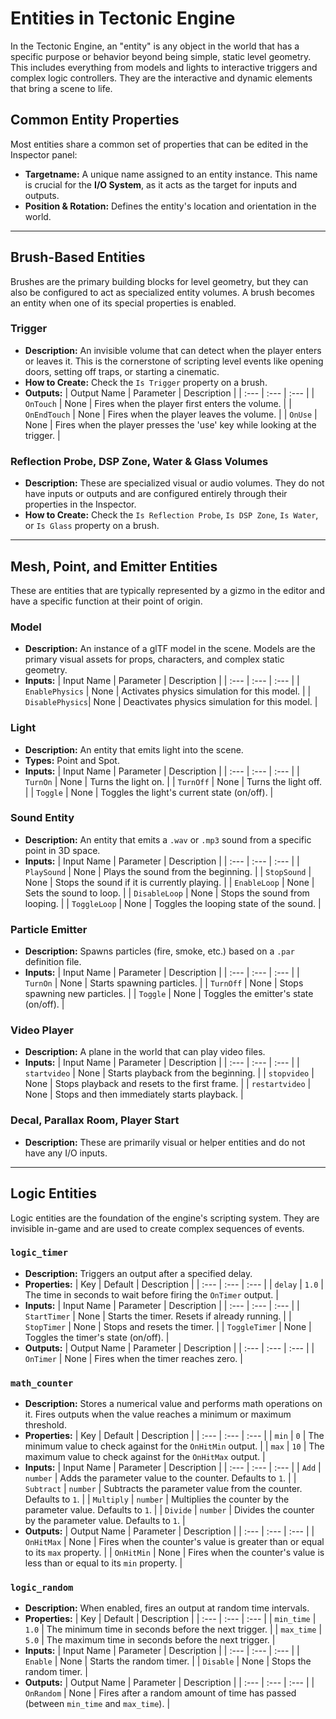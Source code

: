 # Entities in Tectonic Engine

In the Tectonic Engine, an "entity" is any object in the world that has a specific purpose or behavior beyond being simple, static level geometry. This includes everything from models and lights to interactive triggers and complex logic controllers. They are the interactive and dynamic elements that bring a scene to life.

## Common Entity Properties

Most entities share a common set of properties that can be edited in the Inspector panel:

*   **Targetname:** A unique name assigned to an entity instance. This name is crucial for the **I/O System**, as it acts as the target for inputs and outputs.
*   **Position & Rotation:** Defines the entity's location and orientation in the world.

---

## Brush-Based Entities

Brushes are the primary building blocks for level geometry, but they can also be configured to act as specialized entity volumes. A brush becomes an entity when one of its special properties is enabled.

### Trigger
*   **Description:** An invisible volume that can detect when the player enters or leaves it. This is the cornerstone of scripting level events like opening doors, setting off traps, or starting a cinematic.
*   **How to Create:** Check the `Is Trigger` property on a brush.
*   **Outputs:**
| Output Name | Parameter | Description |
| :--- | :--- | :--- |
| `OnTouch` | None | Fires when the player first enters the volume. |
| `OnEndTouch` | None | Fires when the player leaves the volume. |
| `OnUse` | None | Fires when the player presses the 'use' key while looking at the trigger. |

### Reflection Probe, DSP Zone, Water & Glass Volumes
*   **Description:** These are specialized visual or audio volumes. They do not have inputs or outputs and are configured entirely through their properties in the Inspector.
*   **How to Create:** Check the `Is Reflection Probe`, `Is DSP Zone`, `Is Water`, or `Is Glass` property on a brush.

---

## Mesh, Point, and Emitter Entities

These are entities that are typically represented by a gizmo in the editor and have a specific function at their point of origin.

### Model
*   **Description:** An instance of a glTF model in the scene. Models are the primary visual assets for props, characters, and complex static geometry.
*   **Inputs:**
| Input Name | Parameter | Description |
| :--- | :--- | :--- |
| `EnablePhysics` | None | Activates physics simulation for this model. |
| `DisablePhysics`| None | Deactivates physics simulation for this model. |

### Light
*   **Description:** An entity that emits light into the scene.
*   **Types:** Point and Spot.
*   **Inputs:**
| Input Name | Parameter | Description |
| :--- | :--- | :--- |
| `TurnOn` | None | Turns the light on. |
| `TurnOff` | None | Turns the light off. |
| `Toggle` | None | Toggles the light's current state (on/off). |

### Sound Entity
*   **Description:** An entity that emits a `.wav` or `.mp3` sound from a specific point in 3D space.
*   **Inputs:**
| Input Name | Parameter | Description |
| :--- | :--- | :--- |
| `PlaySound` | None | Plays the sound from the beginning. |
| `StopSound` | None | Stops the sound if it is currently playing. |
| `EnableLoop` | None | Sets the sound to loop. |
| `DisableLoop` | None | Stops the sound from looping. |
| `ToggleLoop` | None | Toggles the looping state of the sound. |

### Particle Emitter
*   **Description:** Spawns particles (fire, smoke, etc.) based on a `.par` definition file.
*   **Inputs:**
| Input Name | Parameter | Description |
| :--- | :--- | :--- |
| `TurnOn` | None | Starts spawning particles. |
| `TurnOff` | None | Stops spawning new particles. |
| `Toggle` | None | Toggles the emitter's state (on/off). |

### Video Player
*   **Description:** A plane in the world that can play video files.
*   **Inputs:**
| Input Name | Parameter | Description |
| :--- | :--- | :--- |
| `startvideo` | None | Starts playback from the beginning. |
| `stopvideo` | None | Stops playback and resets to the first frame. |
| `restartvideo` | None | Stops and then immediately starts playback. |

### Decal, Parallax Room, Player Start
*   **Description:** These are primarily visual or helper entities and do not have any I/O inputs.

---

## Logic Entities

Logic entities are the foundation of the engine's scripting system. They are invisible in-game and are used to create complex sequences of events.

### `logic_timer`
*   **Description:** Triggers an output after a specified delay.
*   **Properties:**
| Key | Default | Description |
| :--- | :--- | :--- |
| `delay` | `1.0` | The time in seconds to wait before firing the `OnTimer` output. |
*   **Inputs:**
| Input Name | Parameter | Description |
| :--- | :--- | :--- |
| `StartTimer` | None | Starts the timer. Resets if already running. |
| `StopTimer` | None | Stops and resets the timer. |
| `ToggleTimer` | None | Toggles the timer's state (on/off). |
*   **Outputs:**
| Output Name | Parameter | Description |
| :--- | :--- | :--- |
| `OnTimer` | None | Fires when the timer reaches zero. |

### `math_counter`
*   **Description:** Stores a numerical value and performs math operations on it. Fires outputs when the value reaches a minimum or maximum threshold.
*   **Properties:**
| Key | Default | Description |
| :--- | :--- | :--- |
| `min` | `0` | The minimum value to check against for the `OnHitMin` output. |
| `max` | `10` | The maximum value to check against for the `OnHitMax` output. |
*   **Inputs:**
| Input Name | Parameter | Description |
| :--- | :--- | :--- |
| `Add` | `number` | Adds the parameter value to the counter. Defaults to `1`. |
| `Subtract` | `number` | Subtracts the parameter value from the counter. Defaults to `1`. |
| `Multiply` | `number` | Multiplies the counter by the parameter value. Defaults to `1`. |
| `Divide` | `number` | Divides the counter by the parameter value. Defaults to `1`. |
*   **Outputs:**
| Output Name | Parameter | Description |
| :--- | :--- | :--- |
| `OnHitMax` | None | Fires when the counter's value is greater than or equal to its `max` property. |
| `OnHitMin` | None | Fires when the counter's value is less than or equal to its `min` property. |

### `logic_random`
*   **Description:** When enabled, fires an output at random time intervals.
*   **Properties:**
| Key | Default | Description |
| :--- | :--- | :--- |
| `min_time` | `1.0` | The minimum time in seconds before the next trigger. |
| `max_time` | `5.0` | The maximum time in seconds before the next trigger. |
*   **Inputs:**
| Input Name | Parameter | Description |
| :--- | :--- | :--- |
| `Enable` | None | Starts the random timer. |
| `Disable` | None | Stops the random timer. |
*   **Outputs:**
| Output Name | Parameter | Description |
| :--- | :--- | :--- |
| `OnRandom` | None | Fires after a random amount of time has passed (between `min_time` and `max_time`). |